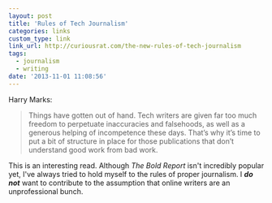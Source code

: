 ```yaml
---
layout: post
title: 'Rules of Tech Journalism'
categories: links
custom_type: link
link_url: http://curiousrat.com/the-new-rules-of-tech-journalism
tags:
  - journalism
  - writing
date: '2013-11-01 11:08:56'
---
```

Harry Marks:

>Things have gotten out of hand. Tech writers are given far too much freedom to perpetuate inaccuracies and falsehoods, as well as a generous helping of incompetence these days. That’s why it’s time to put a bit of structure in place for those publications that don’t understand good work from bad work.

This is an interesting read. Although *The Bold Report* isn't incredibly popular yet, I've always tried to hold myself to the rules of proper journalism. I ***do not*** want to contribute to the assumption that online writers are an unprofessional bunch.